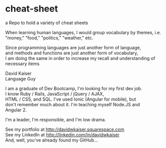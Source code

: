 # cheat-sheet
a Repo to hold a variety of cheat sheets

When learning human languages, I would group vocabulary by themes, i.e.  
"money," "food," "politics," "weather," etc.  

Since programming languages are just another form of language,  
and methods and functions are just another form of vocabulary,  
I am doing the same in order to increase my recall and understanding of  
necessary items 

David Kaiser  
Language Guy

I am a graduate of Dev Bootcamp, I'm looking for my first dev job.   
I know Ruby / Rails, JavaScript / jQuery / AJAX,  
HTML / CSS, and SQL. I've used Ionic (Angular for mobile), but   
don't remember much about it. I'm teaching myself Node.JS and  
Angular 2. 

I'm a leader, I'm responsible, and I'm low drama.  

See my portfolio at http://davidwkaiser.squarespace.com  
See my LinkedIn at http://linkedin.com/in/davidwkaiser  
And, well, you've already found my GitHub...  
